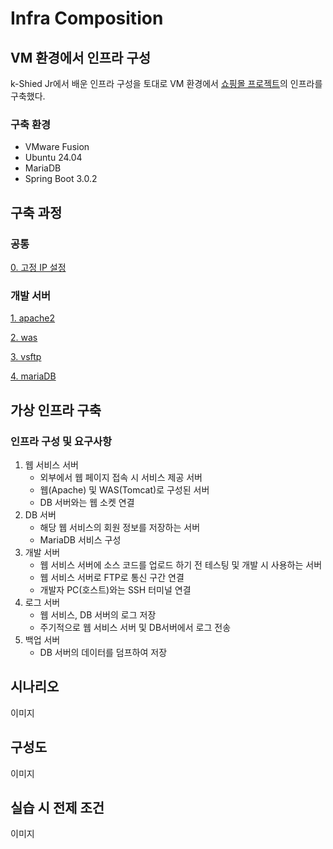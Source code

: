 # Infra Composition

## VM 환경에서 인프라 구성
k-Shied Jr에서 배운 인프라 구성을 토대로 VM 환경에서 [쇼핑몰 프로젝트](https://github.com/wlsdud0/java-spring-project-v2)의 인프라를 구축했다.

### 구축 환경
- VMware Fusion
- Ubuntu 24.04
- MariaDB
- Spring Boot 3.0.2

## 구축 과정
### 공통
[0. 고정 IP 설정](./인프라-구성/0.%20(공통)고정IP설정.md)
### 개발 서버
[1. apache2](./인프라-구성/1.%20dev_server/1.%20apache2.md)

[2. was](./인프라-구성/1.%20dev_server/2.%20was.md)

[3. vsftp](./인프라-구성/1.%20dev_server/3.%20vsftp.md)

[4. mariaDB](./인프라-구성/1.%20dev_server/4.%20mariaDB.md)



## 가상 인프라 구축
### 인프라 구성 및 요구사항
1. 웹 서비스 서버 
   - 외부에서 웹 페이지 접속 시 서비스 제공 서버
   - 웹(Apache) 및 WAS(Tomcat)로 구성된 서버
   - DB 서버와는 웹 소켓 연결
2. DB 서버
   - 해당 웹 서비스의 회원 정보를 저장하는 서버
   - MariaDB 서비스 구성
3. 개발 서버
   - 웹 서비스 서버에 소스 코드를 업로드 하기 전 테스팅 및 개발 시 사용하는 서버
   - 웹 서비스 서버로 FTP로 통신 구간 연결
   - 개발자 PC(호스트)와는 SSH 터미널 연결
4. 로그 서버
   - 웹 서비스, DB 서버의 로그 저장
   - 주기적으로 웹 서비스 서버 및 DB서버에서 로그 전송
5. 백업 서버
   - DB 서버의 데이터를 덤프하여 저장


## 시나리오
이미지

## 구성도
이미지

## 실습 시 전제 조건
이미지